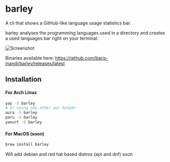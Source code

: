 # barley

A cli that shows a GitHub-like language usage statistics bar.

barley analyses the programming languages used in a directory and creates a used languages bar right on your terminal:

![Screenshot](https://user-images.githubusercontent.com/68742481/145418929-1af69cf9-aa58-495c-b387-e04e6443e387.png)

Binaries available here: https://github.com/baris-inandi/barley/releases/latest


## Installation

#### For Arch Linux
```bash
yay -S barley
# or using any other aur helper
aura -S barley
paru -S barley
yaourt -S barley
```
#### For MacOS (soon)
```bash
brew install barley
```

Will add debian and red hat based distros (apt and dnf) soon

